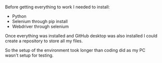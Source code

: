 Before getting everything to work I needed to install:
- Python
- Selenium through pip install
- Webdriver through selenium

Once everything was installed and GitHub desktop was also installed I could create a repository to store all my files.

So the setup of the environment took longer than coding did as my PC wasn't setup for testing.
